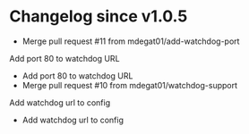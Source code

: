 # Changelog since v1.0.5
- Merge pull request #11 from mdegat01/add-watchdog-port

Add port 80 to watchdog URL 
- Add port 80 to watchdog URL 
- Merge pull request #10 from mdegat01/watchdog-support

Add watchdog url to config 
- Add watchdog url to config 

